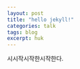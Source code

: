 ```yaml
---
layout: post
title: "hello jekyll!"
categories: talk
tags: blog
excerpt: huk
---
```


시시작시작한시작한다. 
